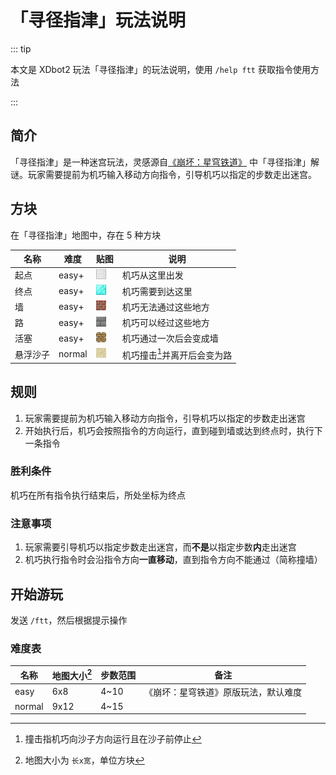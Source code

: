 # 「寻径指津」玩法说明

::: tip

本文是 XDbot2 玩法「寻径指津」的玩法说明，使用 `/help ftt` 获取指令使用方法

:::

## 简介

「寻径指津」是一种迷宫玩法，灵感源自[《崩坏：星穹铁道》][1] 中「寻径指津」解谜。玩家需要提前为机巧输入移动方向指令，引导机巧以指定的步数走出迷宫。

## 方块

在「寻径指津」地图中，存在 5 种方块

| 名称  | 难度     | 贴图                 | 说明       |
|------|----------|----------------------|-----------|
| 起点  | easy+    | ![](/iron_block.png) | 机巧从这里出发 |
| 终点  | easy+    | ![](/diamond_block.png) | 机巧需要到达这里 |
| 墙   |  easy+    | ![](/bricks.png) | 机巧无法通过这些地方 |
| 路   | easy+     | ![](/stone_bricks.png) | 机巧可以经过这些地方 |
| 活塞 | easy+     |![](/piston_top.png) | 机巧通过一次后会变成墙 |
| 悬浮沙子 | normal | ![](/sand.png) | 机巧撞击[^1]并离开后会变为路 |

## 规则

1. 玩家需要提前为机巧输入移动方向指令，引导机巧以指定的步数走出迷宫
2. 开始执行后，机巧会按照指令的方向运行，直到碰到墙或达到终点时，执行下一条指令

### 胜利条件

机巧在所有指令执行结束后，所处坐标为终点

### 注意事项

1. 玩家需要引导机巧以指定步数走出迷宫，而**不是**以指定步数**内**走出迷宫
2. 机巧执行指令时会沿指令方向**一直移动**，直到指令方向不能通过（简称撞墙）

## 开始游玩

发送 `/ftt`，然后根据提示操作

### 难度表

| 名称   | 地图大小[^2] | 步数范围    | 备注  |
|-------|-------------|------------|--------|
| easy  | 6x8         | 4~10       | 《崩坏：星穹铁道》原版玩法，默认难度 |
| normal | 9x12       | 4~15        ||

[1]: https://sr.mihoyo.com
[^1]: 撞击指机巧向沙子方向运行且在沙子前停止
[^2]: 地图大小为 `长x宽`，单位方块